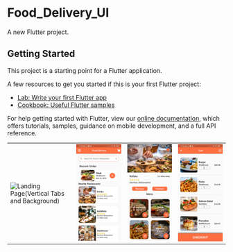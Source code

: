 # Food_Delivery_UI

A new Flutter project.

## Getting Started

This project is a starting point for a Flutter application.

A few resources to get you started if this is your first Flutter project:

- [Lab: Write your first Flutter app](https://flutter.dev/docs/get-started/codelab)
- [Cookbook: Useful Flutter samples](https://flutter.dev/docs/cookbook)

For help getting started with Flutter, view our
[online documentation](https://flutter.dev/docs), which offers tutorials,
samples, guidance on mobile development, and a full API reference.


<table style={border:"none"}><tr><td><img src="[https://github.com/TechieBlossom/video_game_messaging_app/blob/master/screenshots/part1.png](https://github.com/ShardulVanage/Flutter-U-I-xx/blob/main/flutter_food_delivery_ui/Screenshot_2021-01-02-11-18-57-704_com.example.flutter_food_delivery_ui.jpg)" alt="Landing Page(Vertical Tabs and Background)"/></td><td><img src="https://github.com/ShardulVanage/Flutter-U-I-xx/blob/main/flutter_food_delivery_ui/Screenshot_2021-01-02-11-23-55-597_com.example.flutter_food_delivery_ui.jpg" alt="Landing Page(Transition, Card, Material Shape)"/></td><td><img src="https://github.com/ShardulVanage/Flutter-U-I-xx/blob/main/flutter_food_delivery_ui/Screenshot_2021-01-02-11-24-04-198_com.example.flutter_food_delivery_ui.jpg" alt="Landing Page(Transition, Card, Material Shape)"/></td>
  <td><img src="https://github.com/ShardulVanage/Flutter-U-I-xx/blob/main/flutter_food_delivery_ui/Screenshot_2021-01-02-11-24-08-367_com.example.flutter_food_delivery_ui.jpg" alt="Landing Page(Transition, Card, Material Shape)"/></td>
  </tr></table
